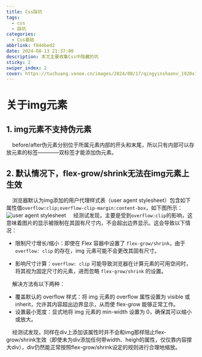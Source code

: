 ```yaml
---
title: Css踩坑
tags:
  - css
  - 踩坑
categories:
  - Css基础
abbrlink: f844bed2
date: 2024-08-13 21:37:00
description: 本文主要收集Css中隐藏的坑
sticky: 2
swiper_index: 2
cover: https://tuchuang.voooe.cn/images/2024/08/17/qingyinshaonv_1920x1080.webp
---
```


# 关于img元素

## 1. img元素不支持伪元素

&nbsp;&nbsp;&nbsp;&nbsp;before/after伪元素分别位于所属元素内部的开头和末尾，所以只有内部可以存放元素的标签————双标签才能添加伪元素。

## 2. 默认情况下，flex-grow/shrink无法在img元素上生效

&nbsp;&nbsp;&nbsp;&nbsp;浏览器默认为img添加的用户代理样式表（user agent stylesheet）包含如下属性值`overflow:clip;overflow-clip-margin:content-box`，如下图所示：
![user agent stylesheet](https://cdn.jsdelivr.net/gh/wit-l/filebed@main/images/17235612150841723561152164.png)
&nbsp;&nbsp;&nbsp;&nbsp;经测试发现，主要是受到`overflow:clip`的影响，这意味着图片的显示被限制在其固有尺寸内，不会超出边界显示。这会导致以下情况：

- 限制尺寸增长/缩小：即使在 Flex 容器中设置了 `flex-grow/shrink`，由于 `overflow: clip` 的存在，img 元素可能不会更改其固有尺寸。

- 影响尺寸计算：`overflow: clip` 可能导致浏览器在计算元素的可用空间时，将其视为固定尺寸的元素，进而忽略 `flex-grow/shrink` 的设置。

&nbsp;&nbsp;&nbsp;&nbsp;解决方法有以下两种：

- 覆盖默认的 overflow 样式：将 img 元素的 overflow 属性设置为 visible 或 inherit，允许其内容超出边界显示，从而使 flex-grow 能够正常工作。
- 设置最小宽度：显式地将 img 元素的 min-width 设置为 0，确保其可以缩小或放大。

&nbsp;&nbsp;&nbsp;&nbsp;经测试发现，同样在div上添加该属性时并不会和img那样阻止flex-grow/shrink生效（即使未为div添加任何带width、heigh的属性，仅仅靠内容撑大div），div仍然能正常按照flex-grow/shrink设定的规则进行合理地缩放。
